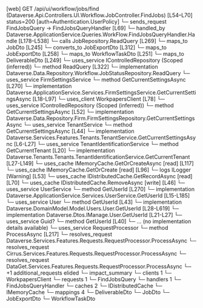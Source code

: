 [web] GET /api/ui/workflow/jobs/find  (Dataverse.Api.Controllers.UI.Workflow.JobController.FindJobs)  [L54–L70] status=200 [auth=Authentication.UserPolicy]
  └─ sends_request FindJobsQuery -> FindJobsQueryHandler [L69]
    └─ handled_by Dataverse.ApplicationService.Queries.WorkFlow.FindJobsQueryHandler.Handle [L178–L538]
      └─ calls JobRepository.ReadQuery [L269]
      └─ maps_to JobDto [L245]
        └─ converts_to JobExportDto [L312]
      └─ maps_to JobExportDto [L258]
      └─ maps_to WorkflowTaskDto [L251]
      └─ maps_to DeliverableDto [L249]
      └─ uses_service IControlledRepository<JobStatus> (Scoped (inferred))
        └─ method ReadQuery [L322]
          └─ implementation Dataverse.Data.Repository.Workflow.JobStatusRepository.ReadQuery
      └─ uses_service FirmSettingsService
        └─ method GetCurrentSettingsAsync [L270]
          └─ implementation Dataverse.ApplicationService.Services.FirmSettingsService.GetCurrentSettingsAsync [L18-L97]
            └─ uses_client WorkpapersClient [L78]
            └─ uses_service IControlledRepository<FirmSettings> (Scoped (inferred))
              └─ method GetCurrentSettingsAsync [L52]
                └─ implementation Dataverse.Data.Repository.Firm.FirmSettingsRepository.GetCurrentSettingsAsync
            └─ uses_service TenantService
              └─ method GetCurrentSettingsAsync [L44]
                └─ implementation Dataverse.Services.Features.Tenants.TenantService.GetCurrentSettingsAsync [L6-L27]
                  └─ uses_service TenantIdentificationService
                    └─ method GetCurrentTenant [L20]
                      └─ implementation Dataverse.Tenants.Tenants.TenantIdentificationService.GetCurrentTenant [L27-L149]
                        └─ uses_cache IMemoryCache.GetOrCreateAsync [read] [L117]
                        └─ uses_cache IMemoryCache.GetOrCreate [read] [L96]
                        └─ logs ILogger<ITenantIdentificationService> [Warning] [L53]
            └─ uses_cache IDistributedCache.GetRecordAsync [read] [L70]
            └─ uses_cache IDistributedCache.RemoveAsync [write] [L46]
      └─ uses_service UserService
        └─ method GetUserId [L270]
          └─ implementation Dataverse.ApplicationService.Services.UserService.GetUserId [L15-L185]
            └─ uses_service User
              └─ method GetUserId [L43]
                └─ implementation Dataverse.DomainModel.Model.Users.User.GetUserId [L28-L619]
                └─ implementation Dataverse.Dtos.IManage.User.GetUserId [L21-L27]
            └─ uses_service Guid?
              └─ method GetUserId [L40]
                └─ ... (no implementation details available)
      └─ uses_service RequestProcessor
        └─ method ProcessAsync [L217]
          └─ resolves_request Dataverse.Services.Features.Requests.RequestProcessor.ProcessAsync
          └─ resolves_request Cirrus.Services.Features.Requests.RequestProcessor.ProcessAsync
          └─ resolves_request DataGet.Services.Features.Requests.RequestProcessor.ProcessAsync
          └─ +1 additional_requests elided
  └─ impact_summary
    └─ clients 1
      └─ WorkpapersClient
    └─ requests 1
      └─ FindJobsQuery
    └─ handlers 1
      └─ FindJobsQueryHandler
    └─ caches 2
      └─ IDistributedCache
      └─ IMemoryCache
    └─ mappings 4
      └─ DeliverableDto
      └─ JobDto
      └─ JobExportDto
      └─ WorkflowTaskDto

